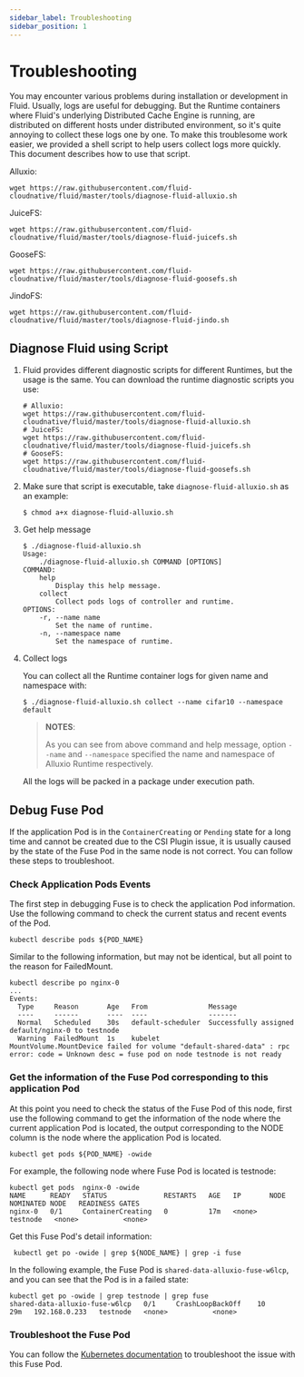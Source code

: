 ```yaml
---
sidebar_label: Troubleshooting
sidebar_position: 1
---
```


# Troubleshooting

You may encounter various problems during installation or development in Fluid. Usually, logs are useful for debugging. But the Runtime containers where Fluid's underlying Distributed Cache Engine is running, are distributed on different hosts under distributed environment, so it's quite annoying to collect these logs one by one. 
To make this troublesome work easier, we provided a shell script to help users collect logs more quickly. This document describes how to use that script.


Alluxio:

```wget https://raw.githubusercontent.com/fluid-cloudnative/fluid/master/tools/diagnose-fluid-alluxio.sh```

JuiceFS:

```wget https://raw.githubusercontent.com/fluid-cloudnative/fluid/master/tools/diagnose-fluid-juicefs.sh```

GooseFS:

```wget https://raw.githubusercontent.com/fluid-cloudnative/fluid/master/tools/diagnose-fluid-goosefs.sh```

JindoFS:

```wget https://raw.githubusercontent.com/fluid-cloudnative/fluid/master/tools/diagnose-fluid-jindo.sh```


## Diagnose Fluid using Script

1. Fluid provides different diagnostic scripts for different Runtimes, but the usage is the same. You can download the runtime diagnostic scripts you use:

   ```shell
   # Alluxio:
   wget https://raw.githubusercontent.com/fluid-cloudnative/fluid/master/tools/diagnose-fluid-alluxio.sh
   # JuiceFS:
   wget https://raw.githubusercontent.com/fluid-cloudnative/fluid/master/tools/diagnose-fluid-juicefs.sh
   # GooseFS:
   wget https://raw.githubusercontent.com/fluid-cloudnative/fluid/master/tools/diagnose-fluid-goosefs.sh
   ```

2. Make sure that script is executable, take `diagnose-fluid-alluxio.sh` as an example:
   
   ```shell
   $ chmod a+x diagnose-fluid-alluxio.sh
   ```

3. Get help message

   ```shell
   $ ./diagnose-fluid-alluxio.sh
   Usage:
       ./diagnose-fluid-alluxio.sh COMMAND [OPTIONS]
   COMMAND:
       help
           Display this help message.
       collect
           Collect pods logs of controller and runtime.
   OPTIONS:
       -r, --name name
           Set the name of runtime.
       -n, --namespace name
           Set the namespace of runtime.
   ```

4. Collect logs

   You can collect all the Runtime container logs for given name and namespace with:

   ```shell
   $ ./diagnose-fluid-alluxio.sh collect --name cifar10 --namespace default
   ```

   > **NOTES**:
   >
   > As you can see from above command and help message, option `--name` and `--namespace` specified the name and namespace of Alluxio Runtime respectively.

   All the logs will be packed in a package under execution path.

## Debug Fuse Pod

If the application Pod is in the `ContainerCreating` or `Pending` state for a long time and cannot be created due to the CSI Plugin issue, it is usually caused by the state of the Fuse Pod in the same node is not correct. You can follow these steps to troubleshoot.

###  Check Application Pods Events

The first step in debugging Fuse is to check the application Pod information. Use the following command to check the current status and recent events of the Pod.

```shell
kubectl describe pods ${POD_NAME}
```

Similar to the following information, but may not be identical, but all point to the reason for FailedMount.

```shell
kubectl describe po nginx-0
...
Events:
  Type     Reason       Age   From               Message
  ----     ------       ----  ----               -------
  Normal   Scheduled    30s   default-scheduler  Successfully assigned default/nginx-0 to testnode
  Warning  FailedMount  1s    kubelet            MountVolume.MountDevice failed for volume "default-shared-data" : rpc error: code = Unknown desc = fuse pod on node testnode is not ready
```

###  Get the information of the Fuse Pod corresponding to this application Pod

At this point you need to check the status of the Fuse Pod of this node, first use the following command to get the information of the node where the current application Pod is located, the output corresponding to the NODE column is the node where the application Pod is located.


```shell
kubectl get pods ${POD_NAME} -owide
```

For example, the following node where Fuse Pod is located is testnode:

```shell
kubectl get pods  nginx-0 -owide
NAME      READY   STATUS              RESTARTS   AGE   IP       NODE                       NOMINATED NODE   READINESS GATES
nginx-0   0/1     ContainerCreating   0          17m   <none>   testnode   <none>           <none>
```


Get this Fuse Pod's detail information:

```shell
 kubectl get po -owide | grep ${NODE_NAME} | grep -i fuse
```


In the following example, the Fuse Pod is `shared-data-alluxio-fuse-w6lcp`, and you can see that the Pod is in a failed state:

```shell
kubectl get po -owide | grep testnode | grep fuse
shared-data-alluxio-fuse-w6lcp   0/1     CrashLoopBackOff    10         29m   192.168.0.233   testnode   <none>           <none>
```

### Troubleshoot the Fuse Pod

You can follow the [Kubernetes documentation](https://kubernetes.io/docs/tasks/debug/debug-application/debug-running-pod/) to troubleshoot the issue with this Fuse Pod.
